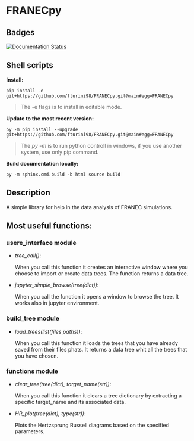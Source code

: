 # FRANECpy

## Badges
[![Documentation Status](https://readthedocs.org/projects/franecpy/badge/?version=latest)](https://franecpy.readthedocs.io/en/latest/?badge=latest)

## Shell scripts

**Install:** 
    
    pip install -e git+https://github.com/fturini98/FRANECpy.git@main#egg=FRANECpy

>The -e flags is to install in editable mode.

**Update to the most recent version:** 
    
    py -m pip install --upgrade  git+https://github.com/fturini98/FRANECpy.git@main#egg=FRANECpy

>The *py -m* is to run python controll in windows, if you use another system, use only pip command.

**Build documentation locally:** 

    py -m sphinx.cmd.build -b html source build

## Description

A simple library for help in the data analysis of FRANEC simulations.

## Most useful functions:

### usere_interface module

   - *tree_call()*:   
        
        When you call this function it creates an interactive window where you choose to import or create data trees. The function returns a data tree.
   
   - *jupyter_simple_browse(tree(dict))*: 
        
        When you call the function it opens a window to browse the tree. It works also in jupyter environment.

### build_tree module

   - *load_trees(list(files paths))*: 
        
        When you call this function it loads the trees that you have already saved from their files phats. It returns a data tree whit all the trees that you have chosen.

### functions module

   - *clear_tree(tree(dict), target_name(str))*:
        
        When you call this function it clears a tree dictionary by extracting a specific target_name and its associated data.

   - *HR_plot(tree(dict), type(_str))_*: 
        
        Plots the Hertzsprung Russell diagrams based on the specified parameters.

